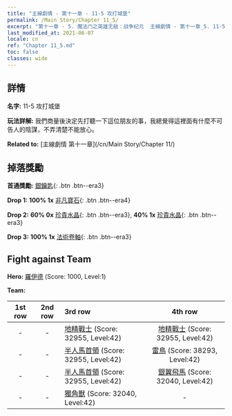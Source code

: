 ```yaml
---
title: "主線劇情 - 第十一章 - 11-5 攻打城堡"
permalink: /Main Story/Chapter 11_5/
excerpt: "第十一章 - 5. 魔法门之英雄无敌：战争纪元  主線劇情 - 第十一章_5. 11-5 攻打城堡"
last_modified_at: 2021-06-07
locale: cn
ref: "Chapter 11_5.md"
toc: false
classes: wide
---
```


## 詳情

 **名字:** 11-5 攻打城堡

 **玩法詳解:** 我們商量後決定先打聽一下這位朋友的事，我總覺得這裡面有什麼不可告人的陰謀，不弄清楚不能放心。

 **Related to:** [主線劇情 第十一章](/cn/Main Story/Chapter 11/)

## 掉落獎勵

 **首通獎勵:** [銀鑰匙](/cn/Items/con_693/){: .btn .btn--era3}

 **Drop 1:** **100% 1x** [非凡寶石](/cn/Items/mat_37/){: .btn .btn--era4}

 **Drop 2:** **60% 0x** [珍貴水晶](/cn/Items/mat_31/){: .btn .btn--era3}, **40% 1x** [珍貴水晶](/cn/Items/mat_31/){: .btn .btn--era3}

 **Drop 3:** **100% 1x** [法術卷軸](/cn/Items/con_694/){: .btn .btn--era3}


## Fight against Team
 **Hero:** [羅伊德](/cn/heroes/Ryland/) (Score: 1000, Level:1)

 **Team:**


  | 1st row | 2nd row | 3rd row | 4th row |
  |:----:|:----:|:----|:----:|
  | - | - | [地精戰士](/cn/units/Goblin/) (Score: 32955, Level:42)  | [地精戰士](/cn/units/Goblin/) (Score: 32955, Level:42)  |
  | - | - | [半人馬首領](/cn/units/Centaur/) (Score: 32955, Level:42)  | [雷鳥](/cn/units/Roc/) (Score: 38293, Level:42)  |
  | - | - | [半人馬首領](/cn/units/Centaur/) (Score: 32955, Level:42)  | [銀翼飛馬](/cn/units/Pegasus/) (Score: 32040, Level:42)  |
  | - | - | [獨角獸](/cn/units/Unicorn/) (Score: 32040, Level:42)  | - |


